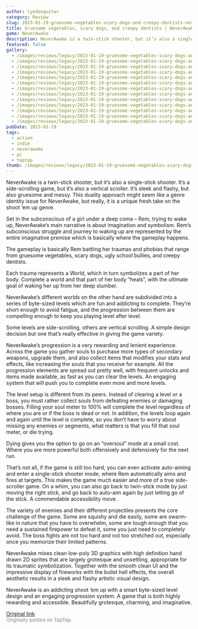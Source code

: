 ```yaml
---
author: lyndonguitar
category: Review
slug: 2023-01-19-gruesome-vegetables-scary-dogs-and-creepy-dentists-neverawake-review
title: Gruesome vegetables, scary dogs, and creepy dentists | NeverAwake - Review
game: NeverAwake
description: NeverAwake is a twin-stick shooter, but it’s also a single-stick shooter. It’s a side-scrolling game, but it’s also a vertical scroller. It’s sleek and flashy, but also gruesome and messy. This duality approach might seem like a genre identity issue for NeverAwake, but really, it is a unique fresh take on the shoot ‘em up genre.
featured: false
gallery:
  - /images/reviews/legacy/2023-01-19-gruesome-vegetables-scary-dogs-and-creepy-dentists--neverawake---review-0.avif
  - /images/reviews/legacy/2023-01-19-gruesome-vegetables-scary-dogs-and-creepy-dentists--neverawake---review-1.avif
  - /images/reviews/legacy/2023-01-19-gruesome-vegetables-scary-dogs-and-creepy-dentists--neverawake---review-2.avif
  - /images/reviews/legacy/2023-01-19-gruesome-vegetables-scary-dogs-and-creepy-dentists--neverawake---review-3.avif
  - /images/reviews/legacy/2023-01-19-gruesome-vegetables-scary-dogs-and-creepy-dentists--neverawake---review-4.avif
  - /images/reviews/legacy/2023-01-19-gruesome-vegetables-scary-dogs-and-creepy-dentists--neverawake---review-5.avif
  - /images/reviews/legacy/2023-01-19-gruesome-vegetables-scary-dogs-and-creepy-dentists--neverawake---review-6.avif
  - /images/reviews/legacy/2023-01-19-gruesome-vegetables-scary-dogs-and-creepy-dentists--neverawake---review-7.avif
  - /images/reviews/legacy/2023-01-19-gruesome-vegetables-scary-dogs-and-creepy-dentists--neverawake---review-8.avif
  - /images/reviews/legacy/2023-01-19-gruesome-vegetables-scary-dogs-and-creepy-dentists--neverawake---review-9.avif
  - /images/reviews/legacy/2023-01-19-gruesome-vegetables-scary-dogs-and-creepy-dentists--neverawake---review-10.avif
  - /images/reviews/legacy/2023-01-19-gruesome-vegetables-scary-dogs-and-creepy-dentists--neverawake---review-11.avif
  - /images/reviews/legacy/2023-01-19-gruesome-vegetables-scary-dogs-and-creepy-dentists--neverawake---review-12.avif
pubDate: 2023-01-19
tags:
  - action
  - indie
  - neverawake
  - pc
  - taptap
thumb: /images/reviews/legacy/2023-01-19-gruesome-vegetables-scary-dogs-and-creepy-dentists--neverawake---review-0.avif
---
```


NeverAwake is a twin-stick shooter, but it’s also a single-stick shooter. It’s a side-scrolling game, but it’s also a vertical scroller. It’s sleek and flashy, but also gruesome and messy. This duality approach might seem like a genre identity issue for NeverAwake, but really, it is a unique fresh take on the shoot ‘em up genre.

Set in the subconscious of a girl under a deep coma – Rem, trying to wake up, NeverAwake’s main narrative is about imagination and symbolism. Rem’s subconscious struggle and journey to waking up are represented by the entire imaginative premise which is basically where the gameplay happens.

The gameplay is basically Rem battling her traumas and phobias that range from gruesome vegetables, scary dogs, ugly school bullies, and creepy dentists.

Each trauma represents a World, which in turn symbolizes a part of her body. Complete a world and that part of her body “heals”, with the ultimate goal of waking her up from her deep slumber.

NeverAwake’s different worlds on the other hand are subdivided into a series of byte-sized levels which are fun and addicting to complete. They’re short enough to avoid fatigue, and the progression between them are compelling enough to keep you playing level after level.

Some levels are side-scrolling, others are vertical scrolling. A simple design decision but one that’s really effective in giving the game variety.

NeverAwake’s progression is a very rewarding and lenient experience. Across the game you gather souls to purchase more types of secondary weapons, upgrade them, and also collect items that modifies your stats and effects, like increasing the souls that you receive for example. All the progression elements are spread out pretty well, with frequent unlocks and items made available, as fast as you can clear the levels. An engaging system that will push you to complete even more and more levels.

The level setup is different from its peers. Instead of clearing a level or a boss, you must rather collect souls from defeating enemies or damaging bosses. Filling your soul meter to 100% will complete the level regardless of where you are or if the boss is dead or not. In addition, the levels loop again and again until the level is complete, so you don’t have to worry about missing any enemies or segments, what matters is that you fill that soul meter, or die trying.

Dying gives you the option to go on an “oversoul” mode at a small cost. Where you are more powerful both offensively and defensively for the next run.

That’s not all, if the game is still too hard, you can even activate auto-aiming and enter a single-stick shooter mode, where Rem automatically aims and fires at targets. This makes the game much easier and more of a true side-scroller game. On a whim, you can also go back to twin-stick mode by just moving the right stick, and go back to auto-aim again by just letting go of the stick. A commendable accessibility move.

The variety of enemies and their different projectiles presents the core challenge of the game. Some are squishy and die easily, some are swarm-like in nature that you have to overwhelm, some are tough enough that you need a sustained firepower to defeat it, some you just need to completely avoid. The boss fights are not too hard and not too stretched out, especially once you memorize their limited patterns.

NeverAwake mixes clean low-poly 3D graphics with high definition hand drawn 2D sprites that are largely grotesque and unsettling, appropriate for its traumatic symbolization. Together with the smooth clean UI and the impressive display of fireworks with the bullet hell effects, the overall aesthetic results in a sleek and flashy artistic visual design.

NeverAwake is an addicting shoot ’em up with a smart byte-sized level design and an engaging progression system. A game that is both highly rewarding and accessible. Beautifully grotesque, charming, and imaginative.

[Original link](https://www.taptap.io/post/4272696)<br><span style="font-size: 0.95em; color: #888;">Originally posted on TapTap.</span>